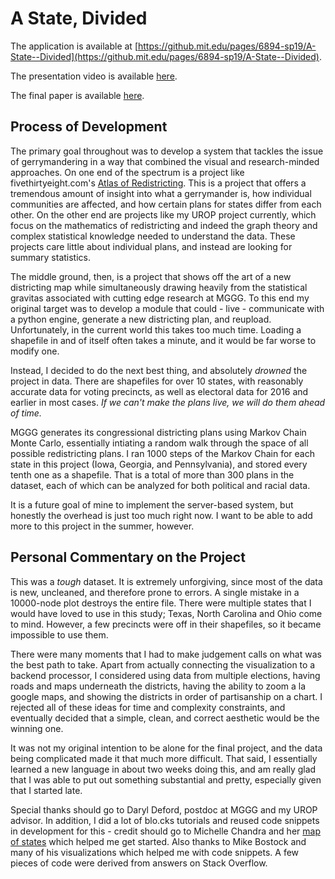 # A State, Divided

The application is available at [https://github.mit.edu/pages/6894-sp19/A-State--Divided](https://github.mit.edu/pages/6894-sp19/A-State--Divided). 

The presentation video is available [here](https://youtu.be/SGclzpQB_AQ).

The final paper is available [here](final/Final_Paper.pdf). 

## Process of Development
The primary goal throughout was to develop a system that tackles the issue of gerrymandering in a way that combined the visual and research-minded approaches. On one end of the spectrum is a project like fivethirtyeight.com's [Atlas of Redistricting](https://projects.fivethirtyeight.com/redistricting-maps/). This is a project that offers a tremendous amount of insight into what a gerrymander is, how individual communities are affected, and how certain plans for states differ from each other. On the other end are projects like my UROP project currently, which focus on the mathematics of redistricting and indeed the graph theory and complex statistical knowledge needed to understand the data. These projects care little about individual plans, and instead are looking for summary statistics. 

The middle ground, then, is a project that shows off the art of a new districting map while simultaneously drawing heavily from the statistical gravitas associated with cutting edge research at MGGG. To this end my original target was to develop a module that could - live - communicate with a python engine, generate a new districting plan, and reupload. Unfortunately, in the current world this takes too much time. Loading a shapefile in and of itself often takes a minute, and it would be far worse to modify one. 

Instead, I decided to do the next best thing, and absolutely *drowned* the project in data. There are shapefiles for over 10 states, with reasonably accurate data for voting precincts, as well as electoral data for 2016 and earlier in most cases. *If we can't make the plans live, we will do them ahead of time.* 

MGGG generates its congressional districting plans using Markov Chain Monte Carlo, essentially intiating a random walk through the space of all possible redistricting plans. I ran 1000 steps of the Markov Chain for each state in this project (Iowa, Georgia, and Pennsylvania), and stored every tenth one as a shapefile. That is a total of more than 300 plans in the dataset, each of which can be analyzed for both political and racial data. 

It is a future goal of mine to implement the server-based system, but honestly the overhead is just too much right now. I want to be able to add more to this project in the summer, however. 

## Personal Commentary on the Project

This was a *tough* dataset. It is extremely unforgiving, since most of the data is new, uncleaned, and therefore prone to errors. A single mistake in a 10000-node plot destroys the entire file. There were multiple states that I would have loved to use in this study; Texas, North Carolina and Ohio come to mind. However, a few precincts were off in their shapefiles, so it became impossible to use them. 

There were many moments that I had to make judgement calls on what was the best path to take. Apart from actually connecting the visualization to a backend processor, I considered using data from multiple elections, having roads and maps underneath the districts, having the ability to zoom a la google maps, and showing the districts in order of partisanship on a chart. I rejected all of these ideas for time and complexity constraints, and eventually decided that a simple, clean, and correct aesthetic would be the winning one. 

It was not my original intention to be alone for the final project, and the data being complicated made it that much more difficult. That said, I essentially learned a new language in about two weeks doing this, and am really glad that I was able to put out something substantial and pretty, especially given that I started late. 

Special thanks should go to Daryl Deford, postdoc at MGGG and my UROP advisor. In addition, I did a lot of blo.cks tutorials and reused code snippets in development for this - credit should go to Michelle Chandra and her [map of states](http://bl.ocks.org/michellechandra/0b2ce4923dc9b5809922) which helped me get started. Also thanks to Mike Bostock and many of his visualizations which helped me with code snippets. A few pieces of code were derived from answers on Stack Overflow. 